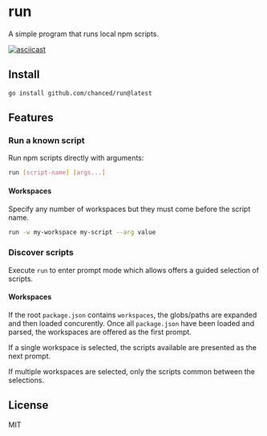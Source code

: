 # run

A simple program that runs local npm scripts.

[![asciicast](https://asciinema.org/a/Ei8b8iZBkj7qhYkPNMtC7WwFj.svg)](https://asciinema.org/a/Ei8b8iZBkj7qhYkPNMtC7WwFj)

## Install

```
go install github.com/chanced/run@latest
```

## Features

### Run a known script

Run npm scripts directly with arguments:

```bash
run [script-name] [args...]
```

#### Workspaces

Specify any number of workspaces but they must come before the script name.

```bash
run -w my-workspace my-script --arg value
```

### Discover scripts

Execute `run` to enter prompt mode which allows offers a guided selection of scripts.

#### Workspaces

If the root `package.json` contains `workspaces`, the globs/paths are expanded
and then loaded concurently. Once all `package.json` have been loaded and
parsed, the workspaces are offered as the first prompt.

If a single workspace is selected, the scripts available are presented as the
next prompt.

If multiple workspaces are selected, only the scripts common between the
selections.

## License

MIT
